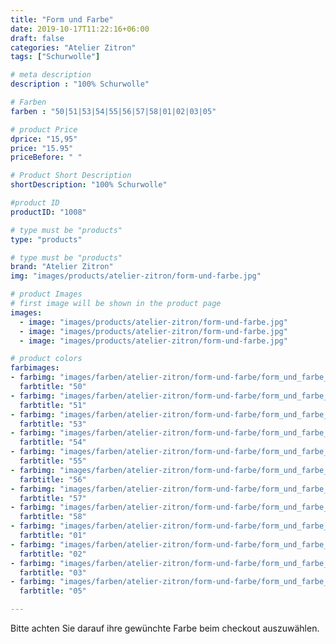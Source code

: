 ```yaml
---
title: "Form und Farbe"
date: 2019-10-17T11:22:16+06:00
draft: false
categories: "Atelier Zitron"
tags: ["Schurwolle"]	

# meta description
description : "100% Schurwolle"

# Farben
farben : "50|51|53|54|55|56|57|58|01|02|03|05"

# product Price
dprice: "15,95"
price: "15.95"
priceBefore: " "

# Product Short Description
shortDescription: "100% Schurwolle"

#product ID
productID: "1008"

# type must be "products"
type: "products"

# type must be "products"
brand: "Atelier Zitron"
img: "images/products/atelier-zitron/form-und-farbe.jpg"   

# product Images
# first image will be shown in the product page
images:
  - image: "images/products/atelier-zitron/form-und-farbe.jpg"
  - image: "images/products/atelier-zitron/form-und-farbe.jpg"
  - image: "images/products/atelier-zitron/form-und-farbe.jpg"

# product colors
farbimages:
- farbimg: "images/farben/atelier-zitron/form-und-farbe/form_und_farbe_2486_50_1.jpg"	
  farbtitle: "50"
- farbimg: "images/farben/atelier-zitron/form-und-farbe/form_und_farbe_2489_51_1.jpg"	
  farbtitle: "51"
- farbimg: "images/farben/atelier-zitron/form-und-farbe/form_und_farbe_2497_53_1.jpg"	
  farbtitle: "53"
- farbimg: "images/farben/atelier-zitron/form-und-farbe/form_und_farbe_2500_54_1.jpg"	
  farbtitle: "54"
- farbimg: "images/farben/atelier-zitron/form-und-farbe/form_und_farbe_2503_55_1.jpg"	
  farbtitle: "55"
- farbimg: "images/farben/atelier-zitron/form-und-farbe/form_und_farbe_2506_56_1.jpg"	
  farbtitle: "56"
- farbimg: "images/farben/atelier-zitron/form-und-farbe/form_und_farbe_2510_57_1.jpg"	
  farbtitle: "57"
- farbimg: "images/farben/atelier-zitron/form-und-farbe/form_und_farbe_2510_58_1.jpg"	
  farbtitle: "58"
- farbimg: "images/farben/atelier-zitron/form-und-farbe/form_und_farbe_2740_01_1.jpg"	
  farbtitle: "01"
- farbimg: "images/farben/atelier-zitron/form-und-farbe/form_und_farbe_2741_02_1.jpg"	
  farbtitle: "02"
- farbimg: "images/farben/atelier-zitron/form-und-farbe/form_und_farbe_2742_03_1.jpg"	
  farbtitle: "03"
- farbimg: "images/farben/atelier-zitron/form-und-farbe/form_und_farbe_2744_05_1.jpg"	
  farbtitle: "05"

---
```


Bitte achten Sie darauf ihre gewünchte Farbe beim checkout auszuwählen.
